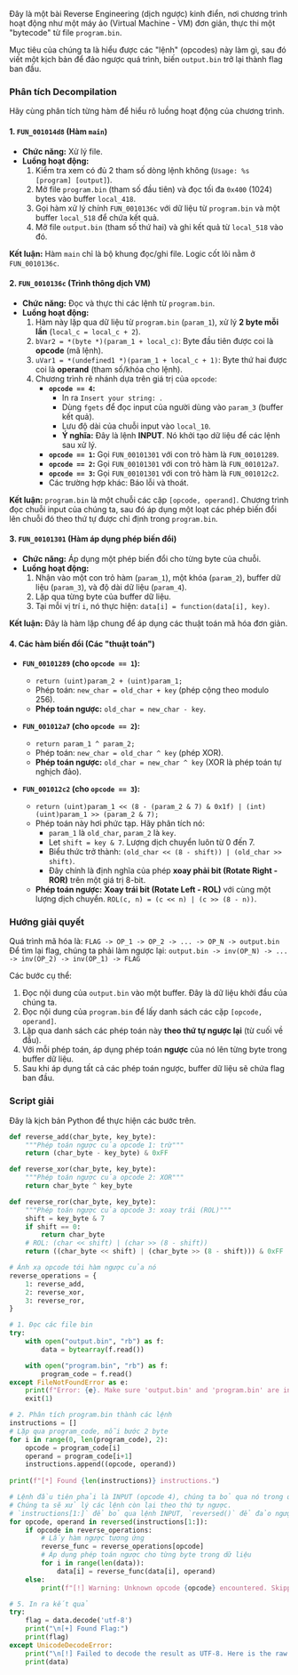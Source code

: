 Đây là một bài Reverse Engineering (dịch ngược) kinh điển, nơi chương trình hoạt động như một máy ảo (Virtual Machine - VM) đơn giản, thực thi một "bytecode" từ file `program.bin`.

Mục tiêu của chúng ta là hiểu được các "lệnh" (opcodes) này làm gì, sau đó viết một kịch bản để đảo ngược quá trình, biến `output.bin` trở lại thành flag ban đầu.

### Phân tích Decompilation

Hãy cùng phân tích từng hàm để hiểu rõ luồng hoạt động của chương trình.

#### 1. `FUN_001014d8` (Hàm `main`)

*   **Chức năng:** Xử lý file.
*   **Luồng hoạt động:**
    1.  Kiểm tra xem có đủ 2 tham số dòng lệnh không (`Usage: %s [program] [output]`).
    2.  Mở file `program.bin` (tham số đầu tiên) và đọc tối đa `0x400` (1024) bytes vào buffer `local_418`.
    3.  Gọi hàm xử lý chính `FUN_0010136c` với dữ liệu từ `program.bin` và một buffer `local_518` để chứa kết quả.
    4.  Mở file `output.bin` (tham số thứ hai) và ghi kết quả từ `local_518` vào đó.

**Kết luận:** Hàm `main` chỉ là bộ khung đọc/ghi file. Logic cốt lõi nằm ở `FUN_0010136c`.

#### 2. `FUN_0010136c` (Trình thông dịch VM)

*   **Chức năng:** Đọc và thực thi các lệnh từ `program.bin`.
*   **Luồng hoạt động:**
    1.  Hàm này lặp qua dữ liệu từ `program.bin` (`param_1`), xử lý **2 byte mỗi lần** (`local_c = local_c + 2`).
    2.  `bVar2 = *(byte *)(param_1 + local_c)`: Byte đầu tiên được coi là **opcode** (mã lệnh).
    3.  `uVar1 = *(undefined1 *)(param_1 + local_c + 1)`: Byte thứ hai được coi là **operand** (tham số/khóa cho lệnh).
    4.  Chương trình rẽ nhánh dựa trên giá trị của `opcode`:
        *   **`opcode == 4`:**
            *   In ra `Insert your string: `.
            *   Dùng `fgets` để đọc input của người dùng vào `param_3` (buffer kết quả).
            *   Lưu độ dài của chuỗi input vào `local_10`.
            *   **Ý nghĩa:** Đây là lệnh **INPUT**. Nó khởi tạo dữ liệu để các lệnh sau xử lý.
        *   **`opcode == 1`:** Gọi `FUN_00101301` với con trỏ hàm là `FUN_00101289`.
        *   **`opcode == 2`:** Gọi `FUN_00101301` với con trỏ hàm là `FUN_001012a7`.
        *   **`opcode == 3`:** Gọi `FUN_00101301` với con trỏ hàm là `FUN_001012c2`.
        *   Các trường hợp khác: Báo lỗi và thoát.

**Kết luận:** `program.bin` là một chuỗi các cặp `[opcode, operand]`. Chương trình đọc chuỗi input của chúng ta, sau đó áp dụng một loạt các phép biến đổi lên chuỗi đó theo thứ tự được chỉ định trong `program.bin`.

#### 3. `FUN_00101301` (Hàm áp dụng phép biến đổi)

*   **Chức năng:** Áp dụng một phép biến đổi cho từng byte của chuỗi.
*   **Luồng hoạt động:**
    1.  Nhận vào một con trỏ hàm (`param_1`), một khóa (`param_2`), buffer dữ liệu (`param_3`), và độ dài dữ liệu (`param_4`).
    2.  Lặp qua từng byte của buffer dữ liệu.
    3.  Tại mỗi vị trí `i`, nó thực hiện: `data[i] = function(data[i], key)`.

**Kết luận:** Đây là hàm lặp chung để áp dụng các thuật toán mã hóa đơn giản.

#### 4. Các hàm biến đổi (Các "thuật toán")

*   **`FUN_00101289` (cho `opcode == 1`):**
    *   `return (uint)param_2 + (uint)param_1;`
    *   Phép toán: `new_char = old_char + key` (phép cộng theo modulo 256).
    *   **Phép toán ngược:** `old_char = new_char - key`.

*   **`FUN_001012a7` (cho `opcode == 2`):**
    *   `return param_1 ^ param_2;`
    *   Phép toán: `new_char = old_char ^ key` (phép XOR).
    *   **Phép toán ngược:** `old_char = new_char ^ key` (XOR là phép toán tự nghịch đảo).

*   **`FUN_001012c2` (cho `opcode == 3`):**
    *   `return (uint)param_1 << (8 - (param_2 & 7) & 0x1f) | (int)(uint)param_1 >> (param_2 & 7);`
    *   Phép toán này hơi phức tạp. Hãy phân tích nó:
        *   `param_1` là `old_char`, `param_2` là `key`.
        *   Let `shift = key & 7`. Lượng dịch chuyển luôn từ 0 đến 7.
        *   Biểu thức trở thành: `(old_char << (8 - shift)) | (old_char >> shift)`.
        *   Đây chính là định nghĩa của phép **xoay phải bit (Rotate Right - ROR)** trên một giá trị 8-bit.
    *   **Phép toán ngược:** **Xoay trái bit (Rotate Left - ROL)** với cùng một lượng dịch chuyển. `ROL(c, n) = (c << n) | (c >> (8 - n))`.

### Hướng giải quyết

Quá trình mã hóa là: `FLAG -> OP_1 -> OP_2 -> ... -> OP_N -> output.bin`
Để tìm lại flag, chúng ta phải làm ngược lại: `output.bin -> inv(OP_N) -> ... -> inv(OP_2) -> inv(OP_1) -> FLAG`

Các bước cụ thể:
1.  Đọc nội dung của `output.bin` vào một buffer. Đây là dữ liệu khởi đầu của chúng ta.
2.  Đọc nội dung của `program.bin` để lấy danh sách các cặp `[opcode, operand]`.
3.  Lặp qua danh sách các phép toán này **theo thứ tự ngược lại** (từ cuối về đầu).
4.  Với mỗi phép toán, áp dụng phép toán **ngược** của nó lên từng byte trong buffer dữ liệu.
5.  Sau khi áp dụng tất cả các phép toán ngược, buffer dữ liệu sẽ chứa flag ban đầu.

### Script giải

Đây là kịch bản Python để thực hiện các bước trên.

```python
def reverse_add(char_byte, key_byte):
    """Phép toán ngược của opcode 1: trừ"""
    return (char_byte - key_byte) & 0xFF

def reverse_xor(char_byte, key_byte):
    """Phép toán ngược của opcode 2: XOR"""
    return char_byte ^ key_byte

def reverse_ror(char_byte, key_byte):
    """Phép toán ngược của opcode 3: xoay trái (ROL)"""
    shift = key_byte & 7
    if shift == 0:
        return char_byte
    # ROL: (char << shift) | (char >> (8 - shift))
    return ((char_byte << shift) | (char_byte >> (8 - shift))) & 0xFF

# Ánh xạ opcode tới hàm ngược của nó
reverse_operations = {
    1: reverse_add,
    2: reverse_xor,
    3: reverse_ror,
}

# 1. Đọc các file bin
try:
    with open("output.bin", "rb") as f:
        data = bytearray(f.read())

    with open("program.bin", "rb") as f:
        program_code = f.read()
except FileNotFoundError as e:
    print(f"Error: {e}. Make sure 'output.bin' and 'program.bin' are in the same directory.")
    exit(1)

# 2. Phân tích program.bin thành các lệnh
instructions = []
# Lặp qua program_code, mỗi bước 2 byte
for i in range(0, len(program_code), 2):
    opcode = program_code[i]
    operand = program_code[i+1]
    instructions.append((opcode, operand))
    
print(f"[*] Found {len(instructions)} instructions.")

# Lệnh đầu tiên phải là INPUT (opcode 4), chúng ta bỏ qua nó trong quá trình đảo ngược.
# Chúng ta sẽ xử lý các lệnh còn lại theo thứ tự ngược.
# `instructions[1:]` để bỏ qua lệnh INPUT, `reversed()` để đảo ngược.
for opcode, operand in reversed(instructions[1:]):
    if opcode in reverse_operations:
        # Lấy hàm ngược tương ứng
        reverse_func = reverse_operations[opcode]
        # Áp dụng phép toán ngược cho từng byte trong dữ liệu
        for i in range(len(data)):
            data[i] = reverse_func(data[i], operand)
    else:
        print(f"[!] Warning: Unknown opcode {opcode} encountered. Skipping.")

# 5. In ra kết quả
try:
    flag = data.decode('utf-8')
    print("\n[+] Found Flag:")
    print(flag)
except UnicodeDecodeError:
    print("\n[!] Failed to decode the result as UTF-8. Here is the raw byte data:")
    print(data)

```